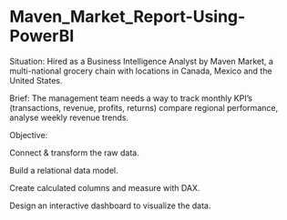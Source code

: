 # Maven_Market_Report-Using-PowerBI

Situation:
Hired as a Business Intelligence Analyst by Maven Market, a multi-national grocery chain with locations in Canada, Mexico and the United States.

Brief:
The management team needs a way to track monthly KPI’s (transactions, revenue, profits, returns) compare regional performance, analyse weekly revenue trends.

Objective:

Connect & transform the raw data.

Build a relational data model.

Create calculated columns and measure with DAX.

Design an interactive dashboard to visualize the data.
